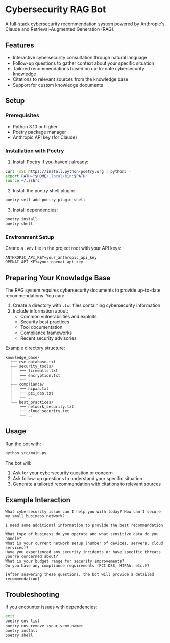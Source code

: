 # Cybersecurity RAG Bot

A full-stack cybersecurity recommendation system powered by Anthropic's Claude and Retrieval-Augmented Generation (RAG).

## Features

- Interactive cybersecurity consultation through natural language
- Follow-up questions to gather context about your specific situation
- Tailored recommendations based on up-to-date cybersecurity knowledge
- Citations to relevant sources from the knowledge base
- Support for custom knowledge documents

## Setup

### Prerequisites

- Python 3.10 or higher
- Poetry package manager 
- Anthropic API key (for Claude)

### Installation with Poetry

1. Install Poetry if you haven't already:

```bash
curl -sSL https://install.python-poetry.org | python3 -
export PATH="$HOME/.local/bin:$PATH"
source ~/.zshrc
```

2. Install the poetry shell plugin:

```bash
poetry self add poetry-plugin-shell
```

3. Install dependencies:

```bash
poetry install
poetry shell
```

### Environment Setup

Create a `.env` file in the project root with your API keys:

```
ANTHROPIC_API_KEY=your_anthropic_api_key
OPENAI_API_KEY=your_openai_api_key
```

## Preparing Your Knowledge Base

The RAG system requires cybersecurity documents to provide up-to-date recommendations. You can:

1. Create a directory with `.txt` files containing cybersecurity information
2. Include information about:
   - Common vulnerabilities and exploits
   - Security best practices
   - Tool documentation
   - Compliance frameworks
   - Recent security advisories

Example directory structure:
```
knowledge_base/
  ├── cve_database.txt
  ├── security_tools/
  │   ├── firewalls.txt
  │   ├── encryption.txt
  │   └── ...
  ├── compliance/
  │   ├── hipaa.txt
  │   ├── pci_dss.txt
  │   └── ...
  └── best_practices/
      ├── network_security.txt
      ├── cloud_security.txt
      └── ...
```

## Usage

Run the bot with:

```bash
python src/main.py
```

The bot will:
1. Ask for your cybersecurity question or concern
2. Ask follow-up questions to understand your specific situation
3. Generate a tailored recommendation with citations to relevant sources

## Example Interaction

```
What cybersecurity issue can I help you with today? How can I secure my small business network?

I need some additional information to provide the best recommendation.

What type of business do you operate and what sensitive data do you handle?
What is your current network setup (number of devices, servers, cloud services)?
Have you experienced any security incidents or have specific threats you're concerned about?
What is your budget range for security improvements?
Do you have any compliance requirements (PCI DSS, HIPAA, etc.)?

[After answering these questions, the bot will provide a detailed recommendation]
```

## Troubleshooting

If you encounter issues with dependencies:

```bash
exit
poetry env list
poetry env remove <your-venv-name>
poetry install
poetry shell
```
